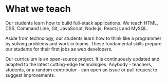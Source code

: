 # What we teach

Our students learn how to build full-stack applications. We teach HTML, CSS, Command Line, Git, JavaScript, Node.js, React.js and MySQL.

Aside from technology, our students learn how to think like a programmer by solving problems and work in teams. These fundamental skills prepare our students for their first jobs as web developers.

Our curriculum is an open-source project. It is continuously updated and adapted to the latest cutting-edge technologies. Anybody - teachers, students, or a random contributor - can open an issue or pull request to suggest improvements.
